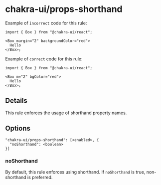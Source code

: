 # chakra-ui/props-shorthand

Example of `incorrect` code for this rule:

```
import { Box } from "@chakra-ui/react";

<Box margin="2" backgroundColor="red">
  Hello
</Box>;
```

Example of `correct` code for this rule:

```
import { Box } from "@chakra-ui/react";

<Box m="2" bgColor="red">
  Hello
</Box>;
```

## Details

This rule enforces the usage of shorthand property names.

## Options

```
"chakra-ui/props-shorthand": [<enabled>, {
  "noShorthand": <boolean>
}]
```

### noShorthand

By default, this rule enforces using shorthand. If `noShorthand` is true, non-shorthand is preferred.
